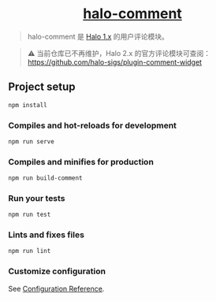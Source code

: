 <h1 align="center"><a href="https://github.com/halo-dev" target="_blank">halo-comment</a></h1>

> halo-comment 是 [Halo 1.x](https://github.com/halo-dev/halo) 的用户评论模块。

> ⚠️ 当前仓库已不再维护，Halo 2.x 的官方评论模块可查阅：https://github.com/halo-sigs/plugin-comment-widget

## Project setup

```bash
npm install
```

### Compiles and hot-reloads for development

```bash
npm run serve
```

### Compiles and minifies for production

```bash
npm run build-comment
```

### Run your tests

```bash
npm run test
```

### Lints and fixes files

```bash
npm run lint
```

### Customize configuration

See [Configuration Reference](https://cli.vuejs.org/config/).
